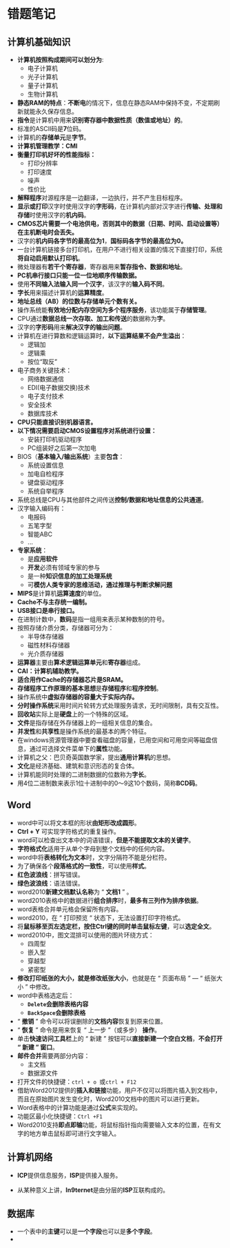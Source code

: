 # 错题笔记



## 计算机基础知识

* **计算机按照构成期间可以划分为**:
  * 电子计算机
  * 光子计算机
  * 量子计算机
  * 生物计算机
* **静态RAM的特点**：**不断电**的情况下，信息在静态RAM中保持不变，不定期刷新就能永久保存信息。
* **指令**是计算机中用来**识别寄存器中数据性质（数值或地址）的**。
* 标准的ASCII码是**7**位码。
* 计算机的**存储单元**是**字节**。
* **计算机管理教学：CMI**
* **衡量打印机好坏的性能指标：**
  * 打印分辨率
  * 打印速度
  * 噪声
  * 性价比
* **解释程序**对源程序是一边翻译，一边执行，并不产生目标程序。
* **显示或打印**汉字时使用汉字的**字形码**，在计算机内部对汉字进行**传输、处理和存储**时使用汉字的**机内码**。
* **CMOS芯片需要一个电池供电，否则其中的数据（日期、时间、启动设置等）在主机断电时会丢失。**
* 汉字的**机内码各字节的最高位为1**，**国标码各字节的最高位为0。**
* 一台计算机链接多台打印机，在用户不进行相关设置的情况下直接打印，系统**将自动启用默认打印机**。
* 微处理器有**若干个寄存器**，寄存器用来**暂存指令、数据和地址**。
* **PC机串行接口只能一位一位地顺序传输数据。**
* 使用**不同输入法输入同一个汉字**，该汉字的**输入码不同**。
* **字长**用来描述计算机的**运算精度**。
* **地址总线（AB）的位数与存储单元个数有关。**
* 操作系统能**有效地分配内存空间为多个程序服务**，该功能属于**存储管理**。
* CPU通过**数据总线一次存取、加工和传送**的数据称为**字**。
* 汉字的**字形码**用来**解决汉字的输出问题**。
* 计算机在进行算数和逻辑运算时，**以下运算结果不会产生溢出**：
  * 逻辑加
  * 逻辑乘
  * 按位“取反”
* 电子商务关键技术：
  * 网络数据通信
  * EDI(电子数据交换)技术
  * 电子支付技术
  * 安全技术
  * 数据库技术
* **CPU只能直接识别机器语言。**
* **以下情况需要启动CMOS设置程序对系统进行设置：**
  * 安装打印机驱动程序
  * PC组装好之后第一次加电
* BIOS（**基本输入/输出系统**）主要**包含**：
  * 系统设置信息
  * 加电自检程序
  * 键盘驱动程序
  * 系统自举程序
* 系统总线是CPU与其他部件之间传送**控制/数据和地址信息的公共通道**。
* 汉字输入编码有：
  * 电报码
  * 五笔字型
  * 智能ABC
  * ...
* **专家系统**：
  * 是**应用软件**
  * **开发**必须有领域专家的参与
  * 是一种**知识信息的加工处理系统**
  * 可**模仿人类专家的思维活动，通过推理与判断求解问题**
* **MIPS**是计算机**运算速度**的单位。
* **Cache不与主存统一编制。**
* **USB接口是串行接口。**
* 在进制计数中，**数码**是指一组用来表示某种数制的符号。
* 按照存储介质分类，存储器可分为：
  * 半导体存储器
  * 磁性材料存储器
  * 光介质存储器
* **运算器**主要由**算术逻辑运算单元**和**寄存器**组成。
* **CAI：计算机辅助教学。**
* **适合用作Cache的存储器芯片是SRAM。**
* **存储程序工作原理的基本思想**是**存储程序**和**程序控制**。
* 操作系统中**虚拟存储器的容量大于实际内存。**
* **分时操作系统**采用时间片轮转方式处理服务请求，无时间限制，具有交互性。
* **回收站**实际上是**硬盘**上的一个特殊的区域。
* **文件**是指存储在外存储器上的一组相关信息的集合。
* **并发性**和**共享性**是操作系统的最基本的两个特征。
* 在windows资源管理器中要查看磁盘的容量，已用空间和可用空间等磁盘信息，通过可选择文件菜单下的**属性**功能。
* 计算机之父：巴贝奇英国数学家，提出**通用计算机**的思想。
* **文化**是经济基础、建筑和意识形态的复合体。
* 计算机能同时处理的二进制数据的位数称为**字长**。
* 用4位二进制数来表示1位十进制中的0～9这10个数码，简称**BCD码**。



## Word

* word中可以将文本框的形状**由矩形改成圆形**。
* **Ctrl + Y** 可实现字符格式的重复操作。
* word可以检查出文本中的词语错误，**但是不能提取文本的关键字**。
* **字符格式化**适用于从单个字母到整个文档中的任何内容。
* word中将**表格转化为文本**时，文字分隔符不能是分栏符。
* 为了确保各个**段落格式的一致性**，可以使用**样式**。
* **红色波浪线**：拼写错误。
* **绿色波浪线**：语法错误。
* word2010**新建文档默认名称**为 “ **文档1** ” 。
* word2010表格中的数据进行**组合排序**时，**最多有三列作为排序依据**。
* word表格合并单元格会保留所有内容。
* word2010，在 “ 打印预览 “ 状态下，无法设置打印字符格式。
* 将**鼠标移至页左选定栏，按住Ctrl键的同时单击鼠标左键**，可以**选定全文**。
* word2010中，图文混排可以使用的图片环绕方式：
  * 四周型
  * 嵌入型
  * 穿越型
  * 紧密型
* **修改打印纸张的大小，就是修改纸张大小**，也就是在 “ 页面布局 ” — “  纸张大小 ” 中修改。
* word中表格选定后：
  * **`Delete`会删除表格内容**
  * **`BackSpace`会删除表格**
* “ **撤销** ” 命令可以将误删除的**文档内容**恢复到原来位置。
* “ **恢复** ” 命令是用来恢复 “ 上一步 ”（或多步） **操作**。
* 单击**快速访问工具栏**上的 “ 新建 ” 按钮可以**直接新建一个空白文档**，**不会打开 “ 新建 ” 窗口**。
* **邮件合并**需要两部分内容：
  * 主文档
  * 数据源文件
* 打开文件的快捷键：`ctrl + o `或`ctrl + F12`
* 借助Word2012提供的**插入和链接**功能，用户不仅可以将图片插入到文档中，而且在原始图片发生变化时，Word2010文档中的图片可以进行更新。
* Word表格中的计算功能是通过**公式**来实现的。
* 功能区最小化快捷键：`Ctrl +F1`
* Word2010支持**即点即输**功能，将鼠标指针指向需要输入文本的位置，在有文字的地方单击鼠标即可进行文字输入。



## 计算机网络

* **ICP**提供信息服务，**ISP**提供接入服务。

* 从某种意义上讲，**In9ternet**是由分层的**ISP**互联构成的。

  

## 数据库

* 一个表中的**主键**可以是**一个字段**也可以是**多个字段**。
* 